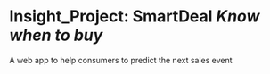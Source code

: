 # Insight_Project: SmartDeal *Know when to buy*
A web app to help consumers to predict the next sales event
